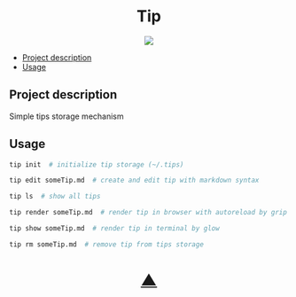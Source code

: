 

<h1 align="center">Tip</h1>

<p align="center">
  <a href="https://github.com/TheK4n">
    <img src="https://img.shields.io/github/followers/TheK4n?label=Follow&style=social">
  </a>
</p>

* [Project description](#chapter-0)
* [Usage](#chapter-1)


<a id="chapter-0"></a>
## Project description 

Simple tips storage mechanism

<a id="chapter-1"></a>
## Usage

```bash
tip init  # initialize tip storage (~/.tips)
```

```bash
tip edit someTip.md  # create and edit tip with markdown syntax
```

```bash
tip ls  # show all tips
```

```bash
tip render someTip.md  # render tip in browser with autoreload by grip (localhost:6751)
```

```bash
tip show someTip.md  # render tip in terminal by glow
```

```bash
tip rm someTip.md  # remove tip from tips storage
```

<h1 align="center"><a href="#top">▲</a></h1>
